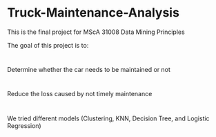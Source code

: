 # Truck-Maintenance-Analysis
This is the final project for MScA 31008 Data Mining Principles  

The goal of this project is to: 
#
Determine whether the car needs to be maintained or not
# 
Reduce the loss caused by not timely maintenance
# 
We tried different models (Clustering, KNN, Decision Tree, and Logistic Regression)
